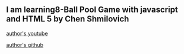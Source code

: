 ## I am learning8-Ball Pool Game with javascript and HTML 5 by Chen Shmilovich

[author's youtube](https://www.youtube.com/watch?v=49mVOkCw-UE&list=PL8pAAuuU6yuMqwJS9_122arsrwTLI3gSr)

[author's github](https://github.com/henshmi/Classic-Pool-Game)
